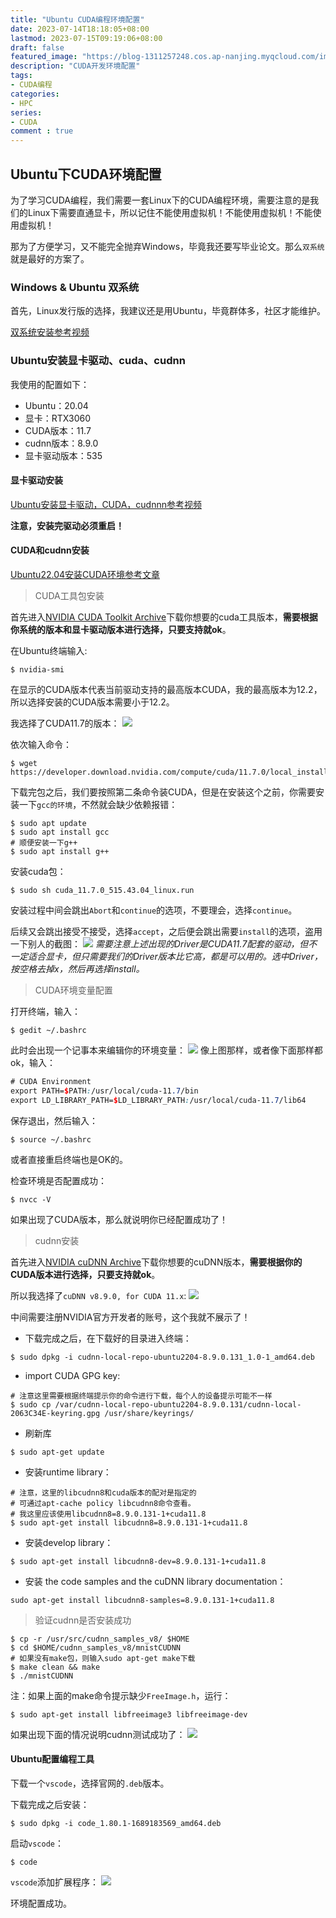 ```yaml
---
title: "Ubuntu CUDA编程环境配置"
date: 2023-07-14T18:18:05+08:00
lastmod: 2023-07-15T09:19:06+08:00
draft: false
featured_image: "https://blog-1311257248.cos.ap-nanjing.myqcloud.com/imgs/%E9%AB%98%E6%80%A7%E8%83%BD%E8%AE%A1%E7%AE%97/img42.jpg"
description: "CUDA开发环境配置"
tags:
- CUDA编程
categories:
- HPC
series:
- CUDA
comment : true
---
```



## Ubuntu下CUDA环境配置

为了学习CUDA编程，我们需要一套Linux下的CUDA编程环境，需要注意的是我们的Linux下需要直通显卡，所以记住不能使用虚拟机！不能使用虚拟机！不能使用虚拟机！

那为了方便学习，又不能完全抛弃Windows，毕竟我还要写毕业论文。那么`双系统`就是最好的方案了。

### Windows & Ubuntu 双系统

首先，Linux发行版的选择，我建议还是用Ubuntu，毕竟群体多，社区才能维护。

[双系统安装参考视频](https://www.bilibili.com/video/BV11k4y1k7Li/?spm_id_from=333.1007.top_right_bar_window_history.content.click&vd_source=841bd3506b40b195573d34fef4c5bdf7)

### Ubuntu安装显卡驱动、cuda、cudnn

我使用的配置如下：
* Ubuntu：20.04
* 显卡：RTX3060
* CUDA版本：11.7
* cudnn版本：8.9.0
* 显卡驱动版本：535

#### 显卡驱动安装

[Ubuntu安装显卡驱动，CUDA，cudnnn参考视频](https://www.bilibili.com/video/BV16Y411M7SC/?spm_id_from=333.788.top_right_bar_window_history.content.click&vd_source=841bd3506b40b195573d34fef4c5bdf7)

**注意，安装完驱动必须重启！**


#### CUDA和cudnn安装

[Ubuntu22.04安装CUDA环境参考文章](http://www.xbhp.cn/news/160895.html)

> CUDA工具包安装

首先进入[NVIDIA CUDA Toolkit Archive](https://developer.nvidia.cn/cuda-toolkit-archive)下载你想要的cuda工具版本，**需要根据你系统的版本和显卡驱动版本进行选择，只要支持就ok**。

在Ubuntu终端输入:
```shell
$ nvidia-smi
```
在显示的CUDA版本代表当前驱动支持的最高版本CUDA，我的最高版本为12.2，所以选择安装的CUDA版本需要小于12.2。

我选择了CUDA11.7的版本：
![](https://blog-1311257248.cos.ap-nanjing.myqcloud.com/imgs/%E9%AB%98%E6%80%A7%E8%83%BD%E8%AE%A1%E7%AE%97/img42.jpg)

依次输入命令：
```shell
$ wget https://developer.download.nvidia.com/compute/cuda/11.7.0/local_installers/cuda_11.7.0_515.43.04_linux.run
```
下载完包之后，我们要按照第二条命令装CUDA，但是在安装这个之前，你需要安装一下`gcc的环境`，不然就会缺少依赖报错：
```shell
$ sudo apt update
$ sudo apt install gcc
# 顺便安装一下g++
$ sudo apt install g++
```
安装cuda包：
```shell
$ sudo sh cuda_11.7.0_515.43.04_linux.run
```
安装过程中间会跳出`Abort`和`continue`的选项，不要理会，选择`continue`。

后续又会跳出接受不接受，选择`accept`，之后便会跳出需要`install`的选项，盗用一下别人的截图：
![](https://blog-1311257248.cos.ap-nanjing.myqcloud.com/imgs/%E9%AB%98%E6%80%A7%E8%83%BD%E8%AE%A1%E7%AE%97/img43.jpg)
*需要注意上述出现的Driver是CUDA11.7配套的驱动，但不一定适合显卡，但只需要我们的Driver版本比它高，都是可以用的。选中Driver，按空格去掉x，然后再选择install。*

> CUDA环境变量配置

打开终端，输入：
```shell
$ gedit ~/.bashrc
```
此时会出现一个记事本来编辑你的环境变量：
![](https://blog-1311257248.cos.ap-nanjing.myqcloud.com/imgs/%E9%AB%98%E6%80%A7%E8%83%BD%E8%AE%A1%E7%AE%97/img44.jpg)
像上图那样，或者像下面那样都ok，输入：
```scss
# CUDA Environment
export PATH=$PATH:/usr/local/cuda-11.7/bin
export LD_LIBRARY_PATH=$LD_LIBRARY_PATH:/usr/local/cuda-11.7/lib64
```
保存退出，然后输入：
```shell
$ source ~/.bashrc
```
或者直接重启终端也是OK的。

检查环境是否配置成功：
```shell
$ nvcc -V
```
如果出现了CUDA版本，那么就说明你已经配置成功了！

> cudnn安装

首先进入[NVIDIA cuDNN Archive](https://developer.nvidia.cn/rdp/cudnn-archive)下载你想要的cuDNN版本，**需要根据你的CUDA版本进行选择，只要支持就ok**。

所以我选择了`cuDNN v8.9.0, for CUDA 11.x`:
![](https://blog-1311257248.cos.ap-nanjing.myqcloud.com/imgs/%E9%AB%98%E6%80%A7%E8%83%BD%E8%AE%A1%E7%AE%97/img45.jpg)

中间需要注册NVIDIA官方开发者的账号，这个我就不展示了！

* 下载完成之后，在下载好的目录进入终端：
```shell
$ sudo dpkg -i cudnn-local-repo-ubuntu2204-8.9.0.131_1.0-1_amd64.deb
```
* import CUDA GPG key:
```shell
# 注意这里需要根据终端提示你的命令进行下载，每个人的设备提示可能不一样
$ sudo cp /var/cudnn-local-repo-ubuntu2204-8.9.0.131/cudnn-local-2063C34E-keyring.gpg /usr/share/keyrings/
```
* 刷新库
```shell
$ sudo apt-get update
```
* 安装runtime library：
```shell
# 注意，这里的libcudnn8和cuda版本的配对是指定的
# 可通过apt-cache policy libcudnn8命令查看。
# 我这里应该使用libcudnn8=8.9.0.131-1+cuda11.8
$ sudo apt-get install libcudnn8=8.9.0.131-1+cuda11.8
```
* 安装develop library：
```shell
$ sudo apt-get install libcudnn8-dev=8.9.0.131-1+cuda11.8
```
* 安装 the code samples and the cuDNN library documentation：
```shell
sudo apt-get install libcudnn8-samples=8.9.0.131-1+cuda11.8
```

> 验证cudnn是否安装成功
```shell
$ cp -r /usr/src/cudnn_samples_v8/ $HOME
$ cd $HOME/cudnn_samples_v8/mnistCUDNN
# 如果没有make包，则输入sudo apt-get make下载
$ make clean && make
$ ./mnistCUDNN
```
注：如果上面的make命令提示缺少`FreeImage.h`，运行：
```shell
$ sudo apt-get install libfreeimage3 libfreeimage-dev
```
如果出现下面的情况说明cudnn测试成功了：
![](https://blog-1311257248.cos.ap-nanjing.myqcloud.com/imgs/%E9%AB%98%E6%80%A7%E8%83%BD%E8%AE%A1%E7%AE%97/img46.jpg)

#### Ubuntu配置编程工具
下载一个`vscode`，选择官网的`.deb`版本。

下载完成之后安装：
```shell
$ sudo dpkg -i code_1.80.1-1689183569_amd64.deb
```
启动`vscode`：
```shell
$ code
```

`vscode`添加扩展程序：
![](https://blog-1311257248.cos.ap-nanjing.myqcloud.com/imgs/%E9%AB%98%E6%80%A7%E8%83%BD%E8%AE%A1%E7%AE%97/img47.jpg)

环境配置成功。

